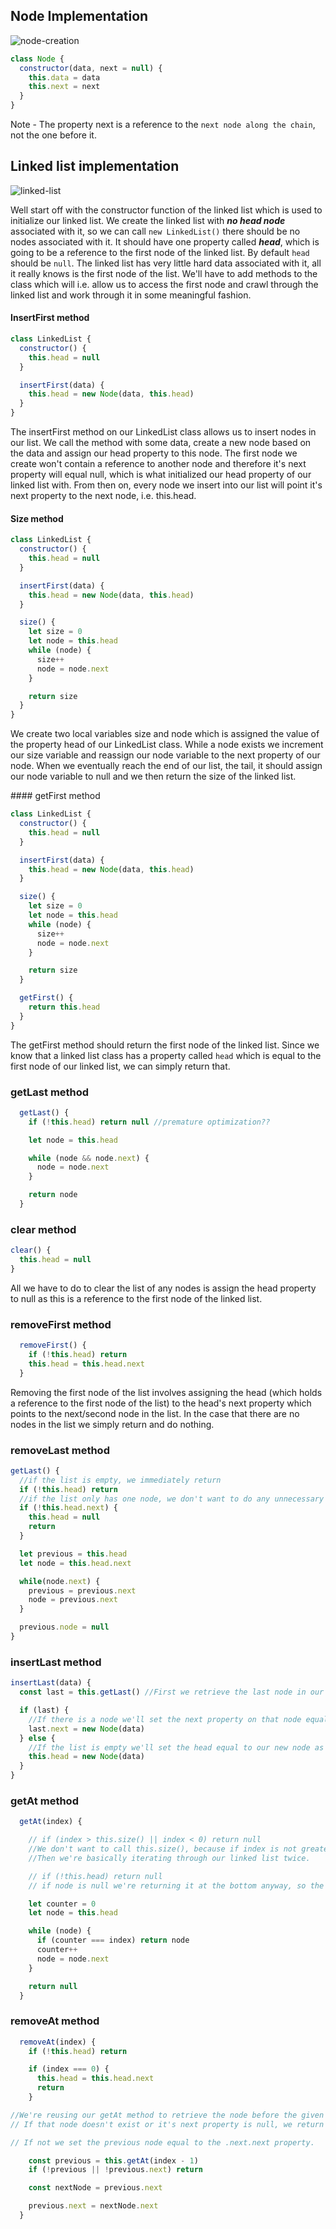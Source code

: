 ## Node Implementation

![node-creation](https://user-images.githubusercontent.com/22747985/36630991-25065c4e-1968-11e8-8fbd-ec008980ec72.png)

```js
class Node {
  constructor(data, next = null) {
    this.data = data
    this.next = next
  }
}
```

Note - The property next is a reference to the `next node along the chain`, not the one before it.

## Linked list implementation

![linked-list](https://user-images.githubusercontent.com/22747985/36631066-2d87d55e-1969-11e8-8944-36847f87c2a5.png)

Well start off with the constructor function of the linked list which is used to initialize our linked list. We create the linked list with _**no head node**_ associated with it, so we can call `new LinkedList()` there should be no nodes associated with it. It should have one property called _**head**_, which is going to be a reference to the first node of the linked list. By default `head` should be `null`. The linked list has very little hard data associated with it, all it really knows is the first node of the list. We'll have to add methods to the class which will i.e. allow us to access the first node and crawl through the linked list and work through it in some meaningful fashion.

#### InsertFirst method

```js
class LinkedList {
  constructor() {
    this.head = null
  }

  insertFirst(data) {
    this.head = new Node(data, this.head)
  }
}
```

The insertFirst method on our LinkedList class allows us to insert nodes in our list. We call the method with some data, create a new node based on the data and assign our head property to this node. The first node we create won't contain a reference to another node and therefore it's next property will equal null, which is what initialized our head property of our linked list with. From then on, every node we insert into our list will point it's next property to the next node, i.e. this.head.

#### Size method

```js
class LinkedList {
  constructor() {
    this.head = null
  }

  insertFirst(data) {
    this.head = new Node(data, this.head)
  }

  size() {
    let size = 0
    let node = this.head
    while (node) {
      size++
      node = node.next
    }

    return size
  }
}
```

We create two local variables size and node which is assigned the value of the property head of our LinkedList class. While a node exists we increment our size variable and reassign our node variable to the next property of our node. When we eventually reach the end of our list, the tail, it should assign our node variable to null and we then return the size of the linked list.

#### getFirst method

```js
class LinkedList {
  constructor() {
    this.head = null
  }

  insertFirst(data) {
    this.head = new Node(data, this.head)
  }

  size() {
    let size = 0
    let node = this.head
    while (node) {
      size++
      node = node.next
    }

    return size
  }

  getFirst() {
    return this.head
  }
}
```

The getFirst method should return the first node of the linked list. Since we know that a linked list class has a property called `head` which is equal to the first node of our linked list, we can simply return that.

### getLast method

```js
  getLast() {
    if (!this.head) return null //premature optimization??

    let node = this.head

    while (node && node.next) {
      node = node.next
    }

    return node
  }
```

### clear method

```js
clear() {
  this.head = null
}
```

All we have to do to clear the list of any nodes is assign the head property to null as this is a reference to the first node of the linked list.

### removeFirst method

```js
  removeFirst() {
    if (!this.head) return
    this.head = this.head.next
  }
```

Removing the first node of the list involves assigning the head (which holds a reference to the first node of the list) to the head's next property which points to the next/second node in the list. In the case that there are no nodes in the list we simply return and do nothing.

### removeLast method

```js
getLast() {
  //if the list is empty, we immediately return
  if (!this.head) return
  //if the list only has one node, we don't want to do any unnecessary assignments/iterations
  if (!this.head.next) {
    this.head = null
    return
  }

  let previous = this.head
  let node = this.head.next

  while(node.next) {
    previous = previous.next
    node = previous.next
  }

  previous.node = null
}
```

### insertLast method

```js
insertLast(data) {
  const last = this.getLast() //First we retrieve the last node in our list

  if (last) {
    //If there is a node we'll set the next property on that node equal to our new node
    last.next = new Node(data)
  } else {
    //If the list is empty we'll set the head equal to our new node as it's the first node in our linked list
    this.head = new Node(data)
  }
}
```

### getAt method

```js
  getAt(index) {

    // if (index > this.size() || index < 0) return null
    //We don't want to call this.size(), because if index is not greater than this.size()
    //Then we're basically iterating through our linked list twice.

    // if (!this.head) return null
    // if node is null we're returning it at the bottom anyway, so the if statement is redundant

    let counter = 0
    let node = this.head

    while (node) {
      if (counter === index) return node
      counter++
      node = node.next
    }

    return null
  }
```

### removeAt method

```js
  removeAt(index) {
    if (!this.head) return

    if (index === 0) {
      this.head = this.head.next
      return
    }

//We're reusing our getAt method to retrieve the node before the given index.
// If that node doesn't exist or it's next property is null, we return out of the function.

// If not we set the previous node equal to the .next.next property.

    const previous = this.getAt(index - 1)
    if (!previous || !previous.next) return

    const nextNode = previous.next

    previous.next = nextNode.next
  }
```
